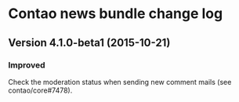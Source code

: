 Contao news bundle change log
=============================

Version 4.1.0-beta1 (2015-10-21)
--------------------------------

### Improved
Check the moderation status when sending new comment mails (see contao/core#7478).
